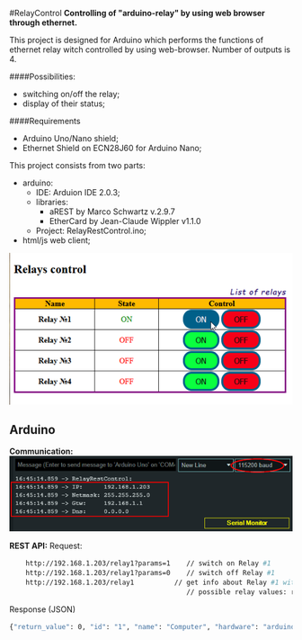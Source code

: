 #RelayControl
**Controlling of "arduino-relay" by using web browser through ethernet.**

This project is designed for Arduino which performs the functions of ethernet relay witch controlled by using web-browser. Number of outputs is 4.

####Possibilities:
- switching on/off the relay;
- display of their status;

####Requirements
- Arduino Uno/Nano shield;
- Ethernet Shield on ECN28J60 for Arduino Nano;

This project consists from two parts:
- arduino:
	- IDE: Arduion IDE 2.0.3;
	- libraries:
        - aREST by Marco Schwartz v.2.9.7
        - EtherCard by Jean-Claude Wippler v1.1.0
	- Project: RelayRestControl.ino;
- html/js web client;

![Example of WEB GUI](./doc/images/web.png)


## Arduino

**Communication:**
![Communication settings](./doc/images/arduino_serial.png)

**REST API:**
Request:
~~~bash
	http://192.168.1.203/relay1?params=1	// switch on Relay #1
	http://192.168.1.203/relay1?params=0	// switch off Relay #1
	http://192.168.1.203/relay1			 // get info about Relay #1 without switching
											// possible relay values: relay1 .. relay4
~~~
Response (JSON)
~~~bash
{"return_value": 0, "id": "1", "name": "Computer", "hardware": "arduino", "connected": true}
~~~
